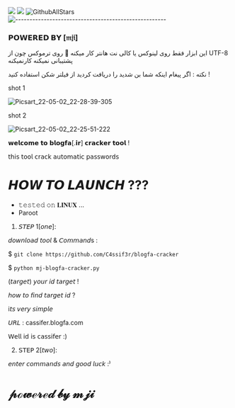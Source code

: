 [![](https://img.shields.io/static/v1?label=Owner&message=Mji~DarkPwn&color=black)](http://127.0.0.1:9050) [![](https://img.shields.io/static/v1?label=python&message=3.*&color=yellow)](http://127.0.0.1:9050) ![GithubAllStars](https://img.shields.io/github/stars/C4ssif3r/blogfa-cracker?style=social)
![-----------------------------------------------------](https://raw.githubusercontent.com/andreasbm/readme/master/assets/lines/rainbow.png)

### 𝗣𝗢𝗪𝗘𝗥𝗘𝗗 𝗕𝗬 [𝔪𝔧𝔦]
 این ابزار فقط روی لینوکس یا کالی نت هانتر کار میکنه 📌
 روی ترموکس‌ چون از
 UTF-8 
 پشتیبانی نمیکنه کار‌نمیکنه

نکته : اگر پیغام اینکه شما بن شدید را دریافت کردید از فیلتر شکن استفاده کنید !

shot 1

 ![Picsart_22-05-02_22-28-39-305](https://user-images.githubusercontent.com/79422726/166300008-58e4b4dd-5b8e-479b-b5fe-2a986e70db7a.jpg)

shot 2

 ![Picsart_22-05-02_22-25-51-222](https://user-images.githubusercontent.com/79422726/166300161-4fa6ace4-bcbd-473d-8e89-f12ad446fea0.jpg)


𝘄𝗲𝗹𝗰𝗼𝗺𝗲 𝘁𝗼 𝗯𝗹𝗼𝗴𝗳𝗮[.𝗶𝗿] 𝗰𝗿𝗮𝗰𝗸𝗲𝗿 𝘁𝗼𝗼𝗹 !

𝗍𝗁𝗂𝗌 𝗍𝗈𝗈𝗅 𝖼𝗋𝖺𝖼𝗄 𝖺𝗎𝗍𝗈𝗆𝖺𝗍𝗂𝖼 𝗉𝖺𝗌𝗌𝗐𝗈𝗋𝖽𝗌 


# 𝙃𝙊𝙒 𝙏𝙊 𝙇𝘼𝙐𝙉𝘾𝙃 ???


+ 𝚝𝚎𝚜𝚝𝚎𝚍 𝚘𝚗 𝐋𝐈𝐍𝐔𝐗 ...
+ Paroot


1. 𝘚𝘛𝘌𝘗 1[𝘰𝘯𝘦]:


𝘥𝘰𝘸𝘯𝘭𝘰𝘢𝘥 𝘵𝘰𝘰𝘭 & 𝘊𝘰𝘮𝘮𝘢𝘯𝘥s :


$ ```git clone https://github.com/C4ssif3r/blogfa-cracker```

$ ```python mj-blogfa-cracker.py```

(𝘵𝘢𝘳𝘨𝘦𝘵) 𝘺𝘰𝘶𝘳 𝘪𝘥 𝘵𝘢𝘳𝘨𝘦𝘵 !

𝘩𝘰𝘸 𝘵𝘰 𝘧𝘪𝘯𝘥 𝘵𝘢𝘳𝘨𝘦𝘵 𝘪𝘥 ?

i𝘵𝘴 𝘷𝘦𝘳𝘺 𝘴𝘪𝘮𝘱𝘭𝘦 

𝘜𝘙𝘓 : cassifer.blogfa.com

𝖶𝖾𝗅𝗅 𝗂𝖽 𝗂𝗌 𝖼𝖺𝗌𝗌𝗂𝖿𝖾𝗋 :)

2. 𝖲𝖳𝖤𝖯 2[𝘵𝘸𝘰]:

𝘦𝘯𝘵𝘦𝘳 𝘤𝘰𝘮𝘮𝘢𝘯𝘥𝘴 𝘢𝘯𝘥 𝘨𝘰𝘰𝘥 𝘭𝘶𝘤𝘬 :⁾

# 𝓅ℴ𝓌ℯ𝓇ℯ𝒹 𝒷𝓎 𝓂𝒿𝒾 
    
